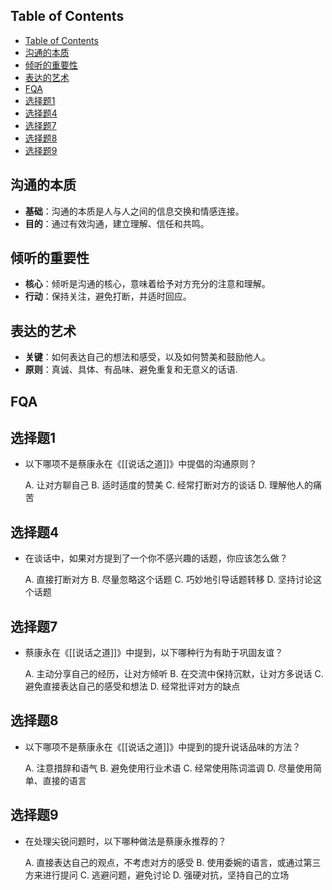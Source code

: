 ## Table of Contents

- [Table of Contents](#table-of-contents)
- [沟通的本质](#沟通的本质)
- [倾听的重要性](#倾听的重要性)
- [表达的艺术](#表达的艺术)
- [FQA](#fqa)
- [选择题1](#选择题1)
- [选择题4](#选择题4)
- [选择题7](#选择题7)
- [选择题8](#选择题8)
- [选择题9](#选择题9)

## 沟通的本质

- **基础**：沟通的本质是人与人之间的信息交换和情感连接。
- **目的**：通过有效沟通，建立理解、信任和共鸣。

## 倾听的重要性

- **核心**：倾听是沟通的核心，意味着给予对方充分的注意和理解。
- **行动**：保持关注，避免打断，并适时回应。

## 表达的艺术

- **关键**：如何表达自己的想法和感受，以及如何赞美和鼓励他人。
- **原则**：真诚、具体、有品味、避免重复和无意义的话语.

## FQA

## 选择题1

- 以下哪项不是蔡康永在《[[说话之道]]》中提倡的沟通原则？

    A. 让对方聊自己
    B. 适时适度的赞美
    C. 经常打断对方的谈话
    D. 理解他人的痛苦

## 选择题4

- 在谈话中，如果对方提到了一个你不感兴趣的话题，你应该怎么做？

    A. 直接打断对方
    B. 尽量忽略这个话题
    C. 巧妙地引导话题转移
    D. 坚持讨论这个话题

## 选择题7

- 蔡康永在《[[说话之道]]》中提到，以下哪种行为有助于巩固友谊？

    A. 主动分享自己的经历，让对方倾听
    B. 在交流中保持沉默，让对方多说话
    C. 避免直接表达自己的感受和想法
    D. 经常批评对方的缺点

## 选择题8

- 以下哪项不是蔡康永在《[[说话之道]]》中提到的提升说话品味的方法？

    A. 注意措辞和语气
    B. 避免使用行业术语
    C. 经常使用陈词滥调
    D. 尽量使用简单、直接的语言

## 选择题9

- 在处理尖锐问题时，以下哪种做法是蔡康永推荐的？

    A. 直接表达自己的观点，不考虑对方的感受
    B. 使用委婉的语言，或通过第三方来进行提问
    C. 逃避问题，避免讨论
    D. 强硬对抗，坚持自己的立场
